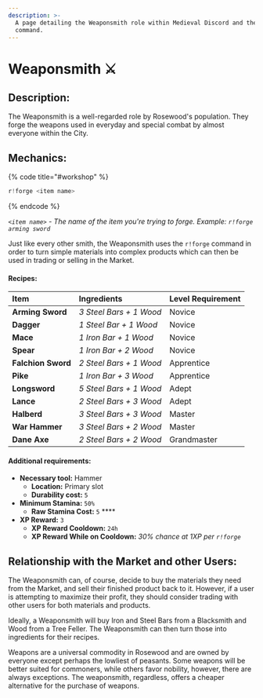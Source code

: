 ```yaml
---
description: >-
  A page detailing the Weaponsmith role within Medieval Discord and their forge
  command.
---
```


# Weaponsmith ⚔️

## Description:

The Weaponsmith is a well-regarded role by Rosewood's population. They forge the weapons used in everyday and special combat by almost everyone within the City.

## Mechanics:

{% code title="\#workshop" %}
```javascript
r!forge <item name>
```
{% endcode %}

_`<item name>`_ _- The name of the item you're trying to forge. Example:_ _`r!forge arming sword`_

Just like every other smith, the Weaponsmith uses the `r!forge` command in order to turn simple materials into complex products which can then be used in trading or selling in the Market.

#### Recipes:

| **Item** | Ingredients | Level Requirement |
| :--- | :--- | :--- |
| **Arming Sword** | _3 Steel Bars + 1 Wood_ | Novice |
| **Dagger** | _1 Steel Bar + 1 Wood_ | Novice |
| **Mace** | _1 Iron Bar + 1 Wood_ | Novice |
| **Spear** | _1 Iron Bar + 2 Wood_ | Novice |
| **Falchion Sword** | _2 Steel Bars + 1 Wood_ | Apprentice |
| **Pike** | _1 Iron Bar + 3 Wood_ | Apprentice |
| **Longsword** | _5 Steel Bars + 1 Wood_ | Adept |
| **Lance** | _2 Steel Bars + 3 Wood_ | Adept |
| **Halberd** | _3 Steel Bars + 3 Wood_ | Master |
| **War Hammer** | _3 Steel Bars + 2 Wood_ | Master |
| **Dane Axe** | _2 Steel Bars + 2 Wood_ | Grandmaster |

#### Additional requirements:

* **Necessary tool:** Hammer
  * **Location:** Primary slot
  * **Durability cost:** `5`
* **Minimum Stamina:** `50%`
  * **Raw Stamina Cost:** `5` ****
* **XP Reward:** `3`
  * **XP Reward Cooldown:** `24h`
  * **XP Reward While on Cooldown:** _30% chance at 1XP per `r!forge`_

## Relationship with the Market and other Users:

The Weaponsmith can, of course, decide to buy the materials they need from the Market, and sell their finished product back to it. However, if a user is attempting to maximize their profit, they should consider trading with other users for both materials and products.

Ideally, a Weaponsmith will buy Iron and Steel Bars from a Blacksmith and Wood from a Tree Feller. The Weaponsmith can then turn those into ingredients for their recipes.

Weapons are a universal commodity in Rosewood and are owned by everyone except perhaps the lowliest of peasants. Some weapons will be better suited for commoners, while others favor nobility, however, there are always exceptions. The weaponsmith, regardless, offers a cheaper alternative for the purchase of weapons.

